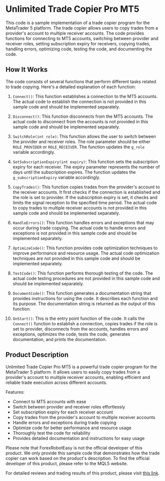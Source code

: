 # Unlimited Trade Copier Pro MT5

This code is a sample implementation of a trade copier program for the MetaTrader 5 platform. The trade copier allows users to copy trades from a provider's account to multiple receiver accounts. The code provides functions for connecting to MT5 accounts, switching between provider and receiver roles, setting subscription expiry for receivers, copying trades, handling errors, optimizing code, testing the code, and documenting the code.

## How It Works

The code consists of several functions that perform different tasks related to trade copying. Here's a detailed explanation of each function:

1. `Connect()`: This function establishes a connection to the MT5 accounts. The actual code to establish the connection is not provided in this sample code and should be implemented separately.

2. `Disconnect()`: This function disconnects from the MT5 accounts. The actual code to disconnect from the accounts is not provided in this sample code and should be implemented separately.

3. `SwitchRole(int role)`: This function allows the user to switch between the provider and receiver roles. The role parameter should be either `ROLE_PROVIDER` or `ROLE_RECEIVER`. The function updates the `g_role` variable accordingly.

4. `SetSubscriptionExpiry(int expiry)`: This function sets the subscription expiry for each receiver. The expiry parameter represents the number of days until the subscription expires. The function updates the `g_subscriptionExpiry` variable accordingly.

5. `CopyTrades()`: This function copies trades from the provider's account to the receiver accounts. It first checks if the connection is established and the role is set to provider. If the subscription expiry is set, it checks and limits the signal reception to the specified time period. The actual code to copy trades to multiple receiver accounts is not provided in this sample code and should be implemented separately.

6. `HandleErrors()`: This function handles errors and exceptions that may occur during trade copying. The actual code to handle errors and exceptions is not provided in this sample code and should be implemented separately.

7. `OptimizeCode()`: This function provides code optimization techniques to improve performance and resource usage. The actual code optimization techniques are not provided in this sample code and should be implemented separately.

8. `TestCode()`: This function performs thorough testing of the code. The actual code testing procedures are not provided in this sample code and should be implemented separately.

9. `DocumentCode()`: This function generates a documentation string that provides instructions for using the code. It describes each function and its purpose. The documentation string is returned as the output of this function.

10. `OnStart()`: This is the entry point function of the code. It calls the `Connect()` function to establish a connection, copies trades if the role is set to provider, disconnects from the accounts, handles errors and exceptions, optimizes the code, tests the code, generates documentation, and prints the documentation.

## Product Description

Unlimited Trade Copier Pro MT5 is a powerful trade copier program for the MetaTrader 5 platform. It allows users to easily copy trades from a provider's account to multiple receiver accounts, enabling efficient and reliable trade execution across different accounts.

Features:
- Connect to MT5 accounts with ease
- Switch between provider and receiver roles effortlessly
- Set subscription expiry for each receiver account
- Copy trades from the provider's account to multiple receiver accounts
- Handle errors and exceptions during trade copying
- Optimize code for better performance and resource usage
- Thoroughly test the code for reliability
- Provides detailed documentation and instructions for easy usage

Please note that ForexRobotEasy is not the official developer of this product. We only provide this sample code that demonstrates how the trade copier can work based on the product's description. To find the official developer of this product, please refer to the MQL5 website.

For detailed reviews and trading results of this product, please visit [this link](https://forexroboteasy.com/forex-robot-review/review-unlimited-trade-copier-pro-mt5-copy-trades-remotely-with-ease/).
